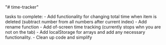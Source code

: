 "# time-tracker" 


tasks to complete:
    - Add functionality for changing total time when item is deleted (subtract number from all numbers after current index)
    - Add rename function
    - Add of-screen time tracking (currently stops whn you are not on the tab)
    - Add localStorage for arrays and add any necessary functionality. 
    - Clean up code and simplify